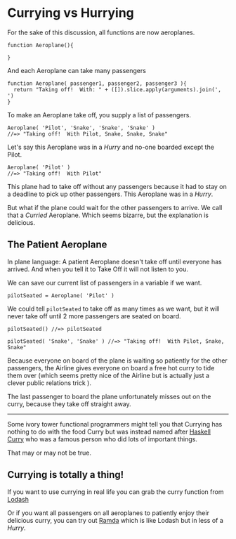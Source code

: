 Currying vs Hurrying
====================

For the sake of this discussion, all functions are now aeroplanes.

```
function Aeroplane(){

}
```

And each Aeroplane can take many passengers

```
function Aeroplane( passenger1, passenger2, passenger3 ){
  return "Taking off!  With: " + ([]).slice.apply(arguments).join(', ')
}
```

To make an Aeroplane take off, you supply a list of passengers.

```
Aeroplane( 'Pilot', 'Snake', 'Snake', 'Snake' )
//=> "Taking off!  With Pilot, Snake, Snake, Snake"
```

Let's say this Aeroplane was in a _Hurry_ and no-one boarded except the Pilot.

```
Aeroplane( 'Pilot' )
//=> "Taking off!  With Pilot"
```

This plane had to take off without any passengers because it had to stay on a deadline to pick up other passengers.
This Aeroplane was in a _Hurry_.

But what if the plane could wait for the other passengers to arrive.  We call that a _Curried_ Aeroplane.  Which seems bizarre, but the explanation is delicious.

The Patient Aeroplane
---------------------

In plane language: A patient Aeroplane doesn't take off until everyone has arrived.  And when you tell it to Take Off it will not listen
to you.


We can save our current list of passengers in a variable if we want.

```
pilotSeated = Aeroplane( 'Pilot' )
```

We could tell `pilotSeated` to take off as many times as we want, but it will never take off until 2 more passengers are seated on board.

```
pilotSeated() //=> pilotSeated

pilotSeated( 'Snake', 'Snake' ) //=> "Taking off!  With Pilot, Snake, Snake"
```

Because everyone on board of the plane is waiting so patiently for the other passengers, the Airline gives everyone on board a free hot curry to tide them over (which seems pretty nice of the Airline but is actually just a clever public relations trick ).

The last passenger to board the plane unfortunately misses out on the curry, because they take off straight away.


---

Some ivory tower functional programmers might tell you that Currying has nothing to do with the food Curry but was instead named after [Haskell Curry](http://en.wikipedia.org/wiki/Haskell_Curry) who was a famous person who did lots of important things.

That may or may not be true.

Currying is totally a thing!
----------------------------

If you want to use currying in real life you can grab the curry function from [Lodash](https://lodash.com/docs#curry)

Or if you want all passengers on all aeroplanes to patiently enjoy their delicious curry, you can try out [Ramda](http://ramda.github.io/ramdocs/docs/) which is like Lodash but in less of a _Hurry_.